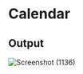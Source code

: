 # Calendar
## Output
![Screenshot (1136)](https://github.com/MohdAsad786/Calender/assets/124057774/df4f992d-cfda-484d-a440-9dcf85c2aec0)
